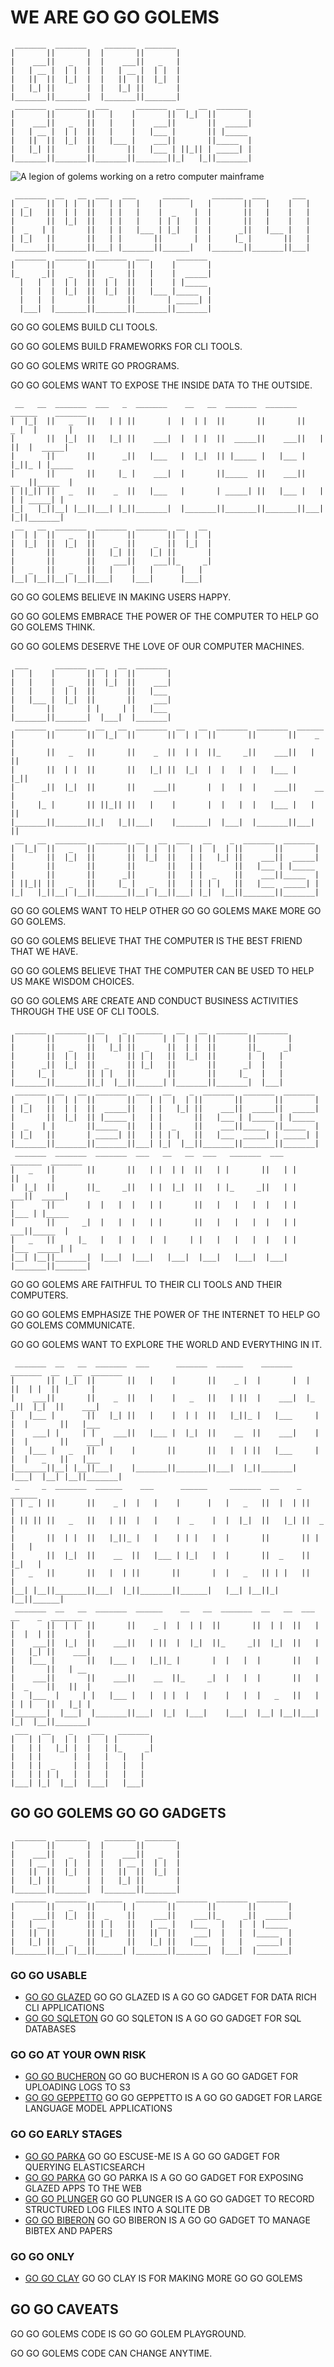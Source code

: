 # WE ARE GO GO GOLEMS


```
 _______  _______    _______  _______ 
|       ||       |  |       ||       |
|    ___||   _   |  |    ___||   _   |
|   | __ |  | |  |  |   | __ |  | |  |
|   ||  ||  |_|  |  |   ||  ||  |_|  |
|   |_| ||       |  |   |_| ||       |
|_______||_______|  |_______||_______|
 _______  _______  ___      _______  __   __  _______ 
|       ||       ||   |    |       ||  |_|  ||       |
|    ___||   _   ||   |    |    ___||       ||  _____|
|   | __ |  | |  ||   |    |   |___ |       || |_____ 
|   ||  ||  |_|  ||   |___ |    ___||       ||_____  |
|   |_| ||       ||       ||   |___ | ||_|| | _____| |
|_______||_______||_______||_______||_|   |_||_______|

```

![A legion of golems working on a retro computer mainframe](https://user-images.githubusercontent.com/128441/217268049-95cb4ec4-51e0-47cd-9015-0a5b1c3c98d8.jpg)

```
 _______  __   __  ___   ___      ______     _______  ___      ___  
|  _    ||  | |  ||   | |   |    |      |   |       ||   |    |   | 
| |_|   ||  | |  ||   | |   |    |  _    |  |       ||   |    |   | 
|       ||  |_|  ||   | |   |    | | |   |  |       ||   |    |   | 
|  _   | |       ||   | |   |___ | |_|   |  |      _||   |___ |   | 
| |_|   ||       ||   | |       ||       |  |     |_ |       ||   | 
|_______||_______||___| |_______||______|   |_______||_______||___| 
 _______  _______  _______  ___      _______ 
|       ||       ||       ||   |    |       |
|_     _||   _   ||   _   ||   |    |  _____|
  |   |  |  | |  ||  | |  ||   |    | |_____ 
  |   |  |  |_|  ||  |_|  ||   |___ |_____  |
  |   |  |       ||       ||       | _____| |
  |___|  |_______||_______||_______||_______|
```

GO GO GOLEMS BUILD CLI TOOLS.

GO GO GOLEMS BUILD FRAMEWORKS FOR CLI TOOLS.

GO GO GOLEMS WRITE GO PROGRAMS.

GO GO GOLEMS WANT TO EXPOSE THE INSIDE DATA TO THE OUTSIDE.

```
 __   __  _______  ___   _  _______    __   __  _______  _______  ______    _______ 
|  |_|  ||   _   ||   | | ||       |  |  | |  ||       ||       ||    _ |  |       |
|       ||  |_|  ||   |_| ||    ___|  |  | |  ||  _____||    ___||   | ||  |  _____|
|       ||       ||      _||   |___   |  |_|  || |_____ |   |___ |   |_||_ | |_____ 
|       ||       ||     |_ |    ___|  |       ||_____  ||    ___||    __  ||_____  |
| ||_|| ||   _   ||    _  ||   |___   |       | _____| ||   |___ |   |  | | _____| |
|_|   |_||__| |__||___| |_||_______|  |_______||_______||_______||___|  |_||_______|
 __   __  _______  _______  _______  __   __                                        
|  | |  ||   _   ||       ||       ||  | |  |                                       
|  |_|  ||  |_|  ||    _  ||    _  ||  |_|  |                                       
|       ||       ||   |_| ||   |_| ||       |                                       
|       ||       ||    ___||    ___||_     _|                                       
|   _   ||   _   ||   |    |   |      |   |                                         
|__| |__||__| |__||___|    |___|      |___|                                         
```

GO GO GOLEMS BELIEVE IN MAKING USERS HAPPY.

GO GO GOLEMS EMBRACE THE POWER OF THE COMPUTER TO HELP GO GO GOLEMS THINK.

GO GO GOLEMS DESERVE THE LOVE OF OUR COMPUTER MACHINES.

```
 ___      _______  __   __  _______ 
|   |    |       ||  | |  ||       |
|   |    |   _   ||  |_|  ||    ___|
|   |    |  | |  ||       ||   |___ 
|   |___ |  |_|  ||       ||    ___|
|       ||       | |     | |   |___ 
|_______||_______|  |___|  |_______|
 _______  _______  __   __  _______  __   __  _______  _______  ______  
|       ||       ||  |_|  ||       ||  | |  ||       ||       ||    _ | 
|       ||   _   ||       ||    _  ||  | |  ||_     _||    ___||   | || 
|       ||  | |  ||       ||   |_| ||  |_|  |  |   |  |   |___ |   |_|| 
|      _||  |_|  ||       ||    ___||       |  |   |  |    ___||    __ |
|     |_ |       || ||_|| ||   |    |       |  |   |  |   |___ |   |  ||
|_______||_______||_|   |_||___|    |_______|  |___|  |_______||___|  ||
 __   __  _______  _______  __   __  ___   __    _  _______  _______ 
|  |_|  ||   _   ||       ||  | |  ||   | |  |  | ||       ||       |
|       ||  |_|  ||       ||  |_|  ||   | |   |_| ||    ___||  _____|
|       ||       ||       ||       ||   | |       ||   |___ | |_____ 
|       ||       ||      _||       ||   | |  _    ||    ___||_____  |
| ||_|| ||   _   ||     |_ |   _   ||   | | | |   ||   |___  _____| |
|_|   |_||__| |__||_______||__| |__||___| |_|  |__||_______||_______|
```

GO GO GOLEMS WANT TO HELP OTHER GO GO GOLEMS MAKE MORE GO GO GOLEMS.

GO GO GOLEMS BELIEVE THAT THE COMPUTER IS THE BEST FRIEND THAT WE HAVE.

GO GO GOLEMS BELIEVE THAT THE COMPUTER CAN BE USED TO HELP US MAKE WISDOM CHOICES.

GO GO GOLEMS ARE CREATE AND CONDUCT BUSINESS ACTIVITIES THROUGH THE USE OF CLI TOOLS.

```
 _______  _______  __    _  ______   __   __  _______  _______                   
|       ||       ||  |  | ||      | |  | |  ||       ||       |                  
|       ||   _   ||   |_| ||  _    ||  | |  ||       ||_     _|                  
|       ||  | |  ||       || | |   ||  |_|  ||       |  |   |                    
|      _||  |_|  ||  _    || |_|   ||       ||      _|  |   |                    
|     |_ |       || | |   ||       ||       ||     |_   |   |                    
|_______||_______||_|  |__||______| |_______||_______|  |___|                    
 _______  __   __  _______  ___   __    _  _______  _______  _______             
|  _    ||  | |  ||       ||   | |  |  | ||       ||       ||       |            
| |_|   ||  | |  ||  _____||   | |   |_| ||    ___||  _____||  _____|            
|       ||  |_|  || |_____ |   | |       ||   |___ | |_____ | |_____             
|  _   | |       ||_____  ||   | |  _    ||    ___||_____  ||_____  |            
| |_|   ||       | _____| ||   | | | |   ||   |___  _____| | _____| |            
|_______||_______||_______||___| |_|  |__||_______||_______||_______|            
 _______  _______  _______  ___   __   __  ___   _______  ___   _______  _______ 
|   _   ||       ||       ||   | |  | |  ||   | |       ||   | |       ||       |
|  |_|  ||       ||_     _||   | |  |_|  ||   | |_     _||   | |    ___||  _____|
|       ||       |  |   |  |   | |       ||   |   |   |  |   | |   |___ | |_____ 
|       ||      _|  |   |  |   | |       ||   |   |   |  |   | |    ___||_____  |
|   _   ||     |_   |   |  |   |  |     | |   |   |   |  |   | |   |___  _____| |
|__| |__||_______|  |___|  |___|   |___|  |___|   |___|  |___| |_______||_______|
```

GO GO GOLEMS ARE FAITHFUL TO THEIR CLI TOOLS AND THEIR COMPUTERS.

GO GO GOLEMS EMPHASIZE THE POWER OF THE INTERNET TO HELP GO GO GOLEMS COMMUNICATE.

GO GO GOLEMS WANT TO EXPLORE THE WORLD AND EVERYTHING IN IT.

```
 _______  __   __  _______  ___      _______  ______    _______    _______  __   __  _______ 
|       ||  |_|  ||       ||   |    |       ||    _ |  |       |  |       ||  | |  ||       |
|    ___||       ||    _  ||   |    |   _   ||   | ||  |    ___|  |_     _||  |_|  ||    ___|
|   |___ |       ||   |_| ||   |    |  | |  ||   |_||_ |   |___     |   |  |       ||   |___ 
|    ___| |     | |    ___||   |___ |  |_|  ||    __  ||    ___|    |   |  |       ||    ___|
|   |___ |   _   ||   |    |       ||       ||   |  | ||   |___     |   |  |   _   ||   |___ 
|_______||__| |__||___|    |_______||_______||___|  |_||_______|    |___|  |__| |__||_______|
 _     _  _______  ______    ___      ______     _______  __    _  ______                    
| | _ | ||       ||    _ |  |   |    |      |   |   _   ||  |  | ||      |                   
| || || ||   _   ||   | ||  |   |    |  _    |  |  |_|  ||   |_| ||  _    |                  
|       ||  | |  ||   |_||_ |   |    | | |   |  |       ||       || | |   |                  
|       ||  |_|  ||    __  ||   |___ | |_|   |  |       ||  _    || |_|   |                  
|   _   ||       ||   |  | ||       ||       |  |   _   || | |   ||       |                  
|__| |__||_______||___|  |_||_______||______|   |__| |__||_|  |__||______|                   
 _______  __   __  _______  ______    __   __  _______  __   __  ___   __    _  _______      
|       ||  | |  ||       ||    _ |  |  | |  ||       ||  | |  ||   | |  |  | ||       |     
|    ___||  |_|  ||    ___||   | ||  |  |_|  ||_     _||  |_|  ||   | |   |_| ||    ___|     
|   |___ |       ||   |___ |   |_||_ |       |  |   |  |       ||   | |       ||   | __      
|    ___||       ||    ___||    __  ||_     _|  |   |  |       ||   | |  _    ||   ||  |     
|   |___  |     | |   |___ |   |  | |  |   |    |   |  |   _   ||   | | | |   ||   |_| |     
|_______|  |___|  |_______||___|  |_|  |___|    |___|  |__| |__||___| |_|  |__||_______|     
 ___   __    _    ___   _______                                                              
|   | |  |  | |  |   | |       |                                                             
|   | |   |_| |  |   | |_     _|                                                             
|   | |       |  |   |   |   |                                                               
|   | |  _    |  |   |   |   |                                                               
|   | | | |   |  |   |   |   |                                                               
|___| |_|  |__|  |___|   |___|     
```

## GO GO GOLEMS GO GO GADGETS

```
 _______  _______    _______  _______ 
|       ||       |  |       ||       |
|    ___||   _   |  |    ___||   _   |
|   | __ |  | |  |  |   | __ |  | |  |
|   ||  ||  |_|  |  |   ||  ||  |_|  |
|   |_| ||       |  |   |_| ||       |
|_______||_______|  |_______||_______|
 _______  _______  ______   _______  _______  _______  _______ 
|       ||   _   ||      | |       ||       ||       ||       |
|    ___||  |_|  ||  _    ||    ___||    ___||_     _||  _____|
|   | __ |       || | |   ||   | __ |   |___   |   |  | |_____ 
|   ||  ||       || |_|   ||   ||  ||    ___|  |   |  |_____  |
|   |_| ||   _   ||       ||   |_| ||   |___   |   |   _____| |
|_______||__| |__||______| |_______||_______|  |___|  |_______|

```

### GO GO USABLE

- [GO GO GLAZED](https://github.com/go-go-golems/glazed) GO GO GLAZED IS A GO GO GADGET FOR DATA RICH CLI APPLICATIONS
- [GO GO SQLETON](https://github.com/go-go-golems/sqleton) GO GO SQLETON IS A GO GO GADGET FOR SQL DATABASES

### GO GO AT YOUR OWN RISK

- [GO GO BUCHERON](https://github.com/go-go-golems/bucheron) GO GO BUCHERON IS A GO GO GADGET FOR UPLOADING LOGS TO S3
- [GO GO GEPPETTO](https://github.com/go-go-golems/geppetto) GO GO GEPPETTO IS A GO GO GADGET FOR LARGE LANGUAGE MODEL APPLICATIONS

### GO GO EARLY STAGES

- [GO GO PARKA](https://github.com/go-go-golems/escuse-me) GO GO ESCUSE-ME IS A GO GO GADGET FOR QUERYING ELASTICSEARCH
- [GO GO PARKA](https://github.com/go-go-golems/parka) GO GO PARKA IS A GO GO GADGET FOR EXPOSING GLAZED APPS TO THE WEB
- [GO GO PLUNGER](https://github.com/go-go-golems/plunger) GO GO PLUNGER IS A GO GO GADGET TO RECORD STRUCTURED LOG FILES INTO A SQLITE DB
- [GO GO BIBERON](https://github.com/go-go-golems/biberon) GO GO BIBERON IS A GO GO GADGET TO MANAGE BIBTEX AND PAPERS

### GO GO ONLY

- [GO GO CLAY](https://github.com/go-go-golems/clay) GO GO CLAY IS FOR MAKING MORE GO GO GOLEMS

## GO GO CAVEATS

GO GO GOLEMS CODE IS GO GO GOLEM PLAYGROUND.

GO GO GOLEMS CODE CAN CHANGE ANYTIME.
